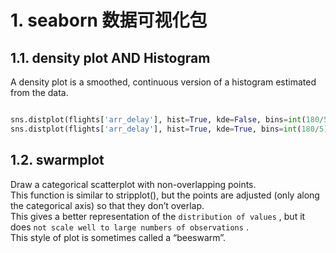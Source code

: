 # 1. seaborn 数据可视化包

## 1.1. density plot AND Histogram 


A density plot is a smoothed, continuous version of a histogram estimated from the data.   


```py

sns.distplot(flights['arr_delay'], hist=True, kde=False, bins=int(180/5), color = 'blue',hist_kws={'edgecolor':'black'})
sns.distplot(flights['arr_delay'], hist=True, kde=True, bins=int(180/5), color = 'darkblue', hist_kws={'edgecolor':'black'},kde_kws={'linewidth': 4})

```

## 1.2. swarmplot 

Draw a categorical scatterplot with non-overlapping points.  
This function is similar to stripplot(), but the points are adjusted (only along the categorical axis) so that they don’t overlap.   
This gives a better representation of the `distribution of values` , but it does `not scale well to large numbers of observations` .   
This style of plot is sometimes called a “beeswarm”.  


